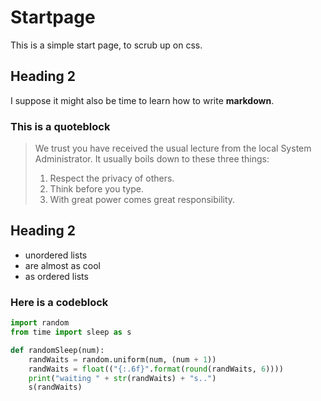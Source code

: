 # Startpage

This is a simple start page, to scrub up on css.

## Heading 2

I suppose it might also be time to learn how to write **markdown**.


### This is a quoteblock

> We trust you have received the usual lecture from the local System Administrator.
> It usually boils down to these three things:
>    1. Respect the privacy of others.
>    2. Think before you type.
>    3. With great power comes great responsibility.




## Heading 2

  * unordered lists
  * are almost as cool
  * as ordered lists



### Here is a codeblock

~~~python
import random
from time import sleep as s

def randomSleep(num):
    randWaits = random.uniform(num, (num + 1))
    randWaits = float(("{:.6f}".format(round(randWaits, 6))))
    print("waiting " + str(randWaits) + "s..")
    s(randWaits)
~~~


